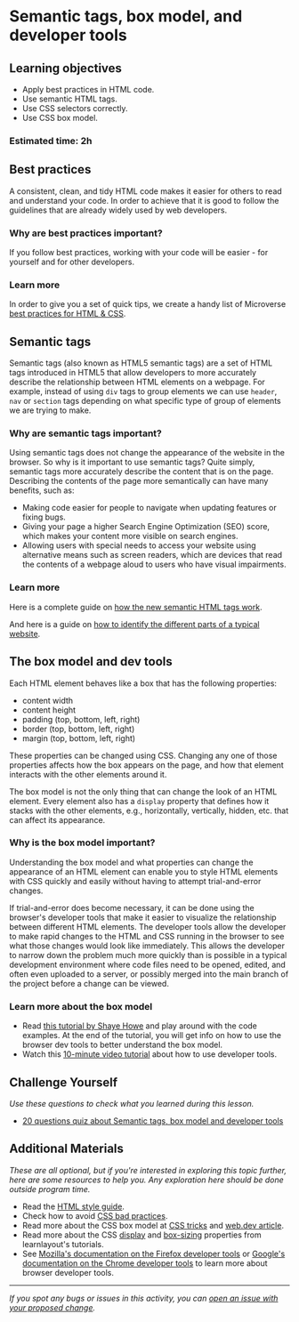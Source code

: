 # Semantic tags, box model, and developer tools

## Learning objectives

- Apply best practices in HTML code.
- Use semantic HTML tags.
- Use CSS selectors correctly.
- Use CSS box model.

### Estimated time: 2h

## Best practices

A consistent, clean, and tidy HTML code makes it easier for others to read and understand your code. In order to achieve that it is good to follow the guidelines that are already widely used by web developers.

### Why are best practices important?

If you follow best practices, working with your code will be easier - for yourself and for other developers.

### Learn more

In order to give you a set of quick tips, we create a handy list of Microverse [best practices for HTML & CSS](https://github.com/microverseinc/curriculum-html-css/blob/main/articles/html_css_best_practices.md).


## Semantic tags

Semantic tags (also known as HTML5 semantic tags) are a set of HTML tags introduced in HTML5 that allow developers to more accurately describe the relationship between HTML elements on a webpage. For example, instead of using `div` tags to group elements we can use `header`, `nav` or `section` tags depending on what specific type of group of elements we are trying to make. 

### Why are semantic tags important?

Using semantic tags does not change the appearance of the website in the browser. So why is it important to use semantic tags? Quite simply, semantic tags more accurately describe the content that is on the page. Describing the contents of the page more semantically can have many benefits, such as:

- Making code easier for people to navigate when updating features or fixing bugs.
- Giving your page a higher Search Engine Optimization (SEO) score, which makes your content more visible on search engines.
- Allowing users with special needs to access your website using alternative means such as screen readers, which are devices that read the contents of a webpage aloud to users who have visual impairments.

### Learn more

Here is a complete guide on [how the new semantic HTML tags work](http://diveintohtml5.it/semantics.html).

And here is a guide on [how to identify the different parts of a typical website](https://developer.mozilla.org/en-US/docs/Learn/HTML/Introduction_to_HTML/Document_and_website_structure).


## The box model and dev tools

Each HTML element behaves like a box that has the following properties:
- content width
- content height
- padding (top, bottom, left, right)
- border (top, bottom, left, right)
- margin (top, bottom, left, right)

These properties can be changed using CSS. Changing any one of those properties affects how the box appears on the page, and how that element interacts with the other elements around it.

The box model is not the only thing that can change the look of an HTML element. Every element also has a `display` property that defines how it stacks with the other elements, e.g., horizontally, vertically, hidden, etc. that can affect its appearance.

### Why is the box model important?

Understanding the box model and what properties can change the appearance of an HTML element can enable you to style HTML elements with CSS quickly and easily without having to attempt trial-and-error changes.

If trial-and-error does become necessary, it can be done using the browser's developer tools that make it easier to visualize the relationship between different HTML elements. The developer tools allow the developer to make rapid changes to the HTML and CSS running in the browser to see what those changes would look like immediately. This allows the developer to narrow down the problem much more quickly than is possible in a typical development environment where code files need to be opened, edited, and often even uploaded to a server, or possibly merged into the main branch of the project before a change can be viewed.

### Learn more about the box model

- Read [this tutorial by Shaye Howe](https://learn.shayhowe.com/html-css/opening-the-box-model/) and play around with the code examples. At the end of the tutorial, you will get info on how to use the browser dev tools to better understand the box model.
- Watch this [10-minute video tutorial](https://www.youtube.com/watch?v=wcFnnxfA70g) about how to use developer tools.

## Challenge Yourself
*Use these questions to check what you learned during this lesson.*

- [20 questions quiz about Semantic tags, box model and developer tools](https://docs.google.com/forms/d/e/1FAIpQLSczJp36Eeo1DflTJDQMiAdRMQcS4GLvdVGVVlQPxyJbA8tp_g/viewform)

## Additional Materials
*These are all optional, but if you're interested in exploring this topic further, here are some resources to help you. Any exploration here should be done outside program time.*
- Read the [HTML style guide](https://www.w3schools.com/html/html5_syntax.asp).
- Check how to avoid [CSS bad practices](https://speckyboy.com/good-bad-css-practices/).
- Read more about the CSS box model at [CSS tricks](https://css-tricks.com/the-css-box-model/) and [web.dev article](https://web.dev/learn/css/box-model/).
- Read more about the CSS [display](https://learnlayout.com/display.html) and [box-sizing](https://learnlayout.com/box-sizing.html) properties from learnlayout's tutorials.
- See [Mozilla's documentation on the Firefox developer tools](https://developer.mozilla.org/en-US/docs/Tools) or [Google's documentation on the Chrome developer tools](https://developers.google.com/web/tools/chrome-devtools/) to learn more about browser developer tools.

------

_If you spot any bugs or issues in this activity, you can [open an issue with your proposed change](https://github.com/microverseinc/curriculum-transversal-skills/blob/main/git-github/articles/open_issue.md)._
